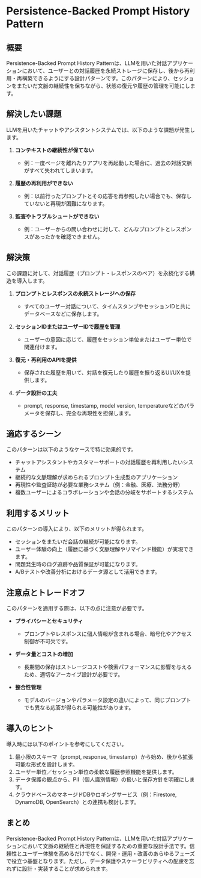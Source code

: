 # Persistence-Backed Prompt History Pattern

## 概要
Persistence-Backed Prompt History Patternは、LLMを用いた対話アプリケーションにおいて、ユーザーとの対話履歴を永続ストレージに保存し、後から再利用・再構築できるようにする設計パターンです。このパターンにより、セッションをまたいだ文脈の継続性を保ちながら、状態の復元や履歴の管理を可能にします。

## 解決したい課題
LLMを用いたチャットやアシスタントシステムでは、以下のような課題が発生します。

1. **コンテキストの継続性が保てない**
   - 例：一度ページを離れたりアプリを再起動した場合に、過去の対話文脈がすべて失われてしまいます。

2. **履歴の再利用ができない**
   - 例：以前行ったプロンプトとその応答を再参照したい場合でも、保存していないと再現が困難になります。

3. **監査やトラブルシュートができない**
   - 例：ユーザーからの問い合わせに対して、どんなプロンプトとレスポンスがあったかを確認できません。

## 解決策
この課題に対して、対話履歴（プロンプト・レスポンスのペア）を永続化する構造を導入します。

1. **プロンプトとレスポンスの永続ストレージへの保存**
   - すべてのユーザー対話について、タイムスタンプやセッションIDと共にデータベースなどに保存します。

2. **セッションIDまたはユーザーIDで履歴を管理**
   - ユーザーの意図に応じて、履歴をセッション単位またはユーザー単位で関連付けます。

3. **復元・再利用のAPIを提供**
   - 保存された履歴を用いて、対話を復元したり履歴を振り返るUI/UXを提供します。

4. **データ設計の工夫**
   - prompt, response, timestamp, model version, temperatureなどのパラメータを保存し、完全な再現性を担保します。

## 適応するシーン
このパターンは以下のようなケースで特に効果的です。

- チャットアシスタントやカスタマーサポートの対話履歴を再利用したいシステム
- 継続的な文脈理解が求められるプロンプト生成型のアプリケーション
- 再現性や監査証跡が必要な業務システム（例：金融、医療、法務分野）
- 複数ユーザーによるコラボレーションや会話の分岐をサポートするシステム

## 利用するメリット
このパターンの導入により、以下のメリットが得られます。

- セッションをまたいだ会話の継続が可能になります。
- ユーザー体験の向上（履歴に基づく文脈理解やリマインド機能）が実現できます。
- 問題発生時のログ追跡や品質保証が可能になります。
- A/Bテストや改善分析におけるデータ源として活用できます。

## 注意点とトレードオフ
このパターンを適用する際は、以下の点に注意が必要です。

- **プライバシーとセキュリティ**
   - プロンプトやレスポンスに個人情報が含まれる場合、暗号化やアクセス制御が不可欠です。

- **データ量とコストの増加**
   - 長期間の保存はストレージコストや検索パフォーマンスに影響を与えるため、適切なアーカイブ設計が必要です。

- **整合性管理**
   - モデルのバージョンやパラメータ設定の違いによって、同じプロンプトでも異なる応答が得られる可能性があります。

## 導入のヒント
導入時には以下のポイントを参考にしてください。

1. 最小限のスキーマ（prompt, response, timestamp）から始め、後から拡張可能な形式を設計します。
2. ユーザー単位／セッション単位の柔軟な履歴参照機能を提供します。
3. データ保護の観点から、PII（個人識別情報）の扱いと保存方針を明確にします。
4. クラウドベースのマネージドDBやロギングサービス（例：Firestore, DynamoDB, OpenSearch）との連携も検討します。

## まとめ
Persistence-Backed Prompt History Patternは、LLMを用いた対話アプリケーションにおいて文脈の継続性と再現性を保証するための重要な設計手法です。信頼性とユーザー体験を高めるだけでなく、開発・運用・改善のあらゆるフェーズで役立つ基盤となります。ただし、データ保護やスケーラビリティへの配慮を忘れずに設計・実装することが求められます。
